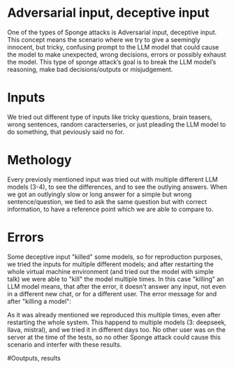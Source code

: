 # Adversarial input, deceptive input

One of the types of Sponge attacks is Adversarial input, deceptive input. This concept means the scenario where we try to give a seemingly innocent, 
but tricky, confusing prompt to the LLM model that could cause the model to make unexpected, wrong decisions, errors or possibly exhaust the model. 
This type of sponge attack’s goal is to break the LLM model’s reasoning, make bad decisions/outputs or misjudgement. 

# Inputs

We tried out different type of inputs like tricky questions, brain teasers, wrong sentences, random caracterseries, or just pleading the LLM model to do something, that peviously said no for.


# Methology

Every previosly mentioned input was tried out with multiple different LLM models (3-4), to see the differences, and to see the outlying answers.
When we got an outlyingly slow or long answer for a simple but wrong sentence/question, we tied to ask the same question but with correct information, to have a reference point which we are able to compare to.

# Errors

Some deceptive input "killed" some models, so for reproduction purposes, we tried the inputs for multiple different models; and after restarting the whole virtual machine environment (and tried out the model with simple talk) we were able to "kill" the model multiple times.
In this case "killing" an LLM model means, that after the error, it doesn't answer any input, not even in a different new chat, or for a different user. 
The error message for and after "killing a model":

As it was already mentioned we reproduced this multiple times, even after restarting the whole system. This happend to multiple models (3: deepseek, llava, mistral), and we tried it in different days too.
No other user was on the server at the time of the tests, so no other Sponge attack could cause this scenario and interfer with these results.

#Ooutputs, results

